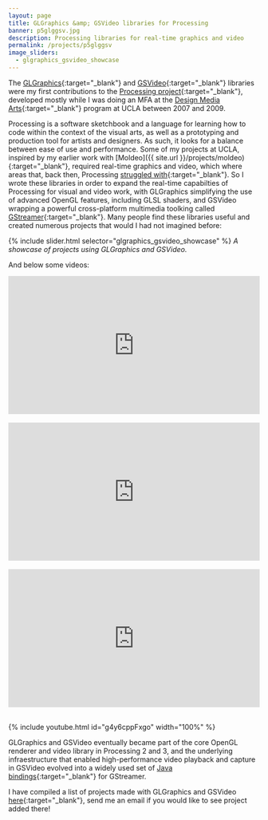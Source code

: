 ```yaml
---
layout: page
title: GLGraphics &amp; GSVideo libraries for Processing
banner: p5glggsv.jpg
description: Processing libraries for real-time graphics and video
permalink: /projects/p5glggsv
image_sliders:
  - glgraphics_gsvideo_showcase
---
```


The [GLGraphics](http://glgraphics.sourceforge.net/){:target="_blank"} and [GSVideo](http://gsvideo.sourceforge.net/){:target="_blank"} libraries were my first contributions to the [Processing project](https://processing.org/){:target="_blank"}, developed mostly while I was doing an MFA at the [Design Media Arts](https://dma.ucla.edu/){:target="_blank"} program at UCLA between 2007 and 2009.

Processing is a software sketchbook and a language for learning how to code within the context of the visual arts, as well as a prototyping and production tool for artists and designers. As such, it looks for a balance between ease of use and performance. Some of my projects at UCLA, inspired by my earlier work with [Moldeo]({{ site.url }}/projects/moldeo){:target="_blank"}, required real-time graphics and video, which where areas that, back then, Processing [struggled with](http://portfolio.andrescolubri.net/articles/ace08_hd_in_processing-ace_colubri.pdf){:target="_blank"}. So I wrote these libraries in order to expand the real-time capabilties of Processing for visual and video work, with GLGraphics simplifying the use of advanced OpenGL features, including GLSL shaders, and GSVideo wrapping a powerful cross-platform multimedia toolking called [GStreamer](https://gstreamer.freedesktop.org/){:target="_blank"}. Many people find these libraries useful and created numerous projects that would I had not imagined before:


{% include slider.html selector="glgraphics_gsvideo_showcase" %}
*A showcase of projects using GLGraphics and GSVideo.*

And below some videos:

<div style="padding:55% 0 0 0;position:relative;"><iframe src="https://player.vimeo.com/video/74066023?title=0&byline=0&portrait=0" style="position:absolute;top:0;left:0;width:100%;height:100%;" frameborder="0" webkitallowfullscreen mozallowfullscreen allowfullscreen></iframe></div><script src="https://player.vimeo.com/api/player.js"></script>

<br>

<div style="padding:55% 0 0 0;position:relative;"><iframe src="https://player.vimeo.com/video/32760578?title=0&byline=0&portrait=0" style="position:absolute;top:0;left:0;width:100%;height:100%;" frameborder="0" webkitallowfullscreen mozallowfullscreen allowfullscreen></iframe></div><script src="https://player.vimeo.com/api/player.js"></script>

<br>

<div style="padding:55% 0 0 0;position:relative;"><iframe src="https://player.vimeo.com/video/105277131?title=0&byline=0&portrait=0" style="position:absolute;top:0;left:0;width:100%;height:100%;" frameborder="0" webkitallowfullscreen mozallowfullscreen allowfullscreen></iframe></div><script src="https://player.vimeo.com/api/player.js"></script>

<br>

{% include youtube.html id="g4y6cppFxgo"  width="100%" %}

GLGraphics and GSVideo eventually became part of the core OpenGL renderer and video library in Processing 2 and 3, and the underlying infraestructure that enabled high-performance video playback and capture in GSVideo evolved into a widely used set of [Java bindings](https://github.com/gstreamer-java/){:target="_blank"} for GStreamer. 

I have compiled a list of projects made with GLGraphics and GSVideo [here](https://gist.github.com/codeanticode/6bc0f45a88ac960417328dd0b38cd204){:target="_blank"}, send me an email if you would like to see project added there!

